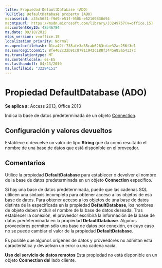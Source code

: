 ```yaml
---
title: Propiedad DefaultDatabase (ADO)
TOCTitle: DefaultDatabase property (ADO)
ms:assetid: a35c5631-f9d9-e51f-950b-e52169830d94
ms:mtpsurl: https://msdn.microsoft.com/library/JJ249757(v=office.15)
ms:contentKeyID: 48546784
ms.date: 09/18/2015
mtps_version: v=office.15
localization_priority: Normal
ms.openlocfilehash: 01ca42ff738afe3a35cab6263cdae32ac256f3d1
ms.sourcegitcommit: 8fe462c32b91c87911942c188f3445e85a54137c
ms.translationtype: MT
ms.contentlocale: es-ES
ms.lasthandoff: 04/23/2019
ms.locfileid: "32294151"
---
```

# <a name="defaultdatabase-property-ado"></a>Propiedad DefaultDatabase (ADO)


**Se aplica a:** Access 2013, Office 2013

Indica la base de datos predeterminada de un objeto [Connection](connection-object-ado.md).

## <a name="settings-and-return-values"></a>Configuración y valores devueltos

Establece o devuelve un valor de tipo **String** que da como resultado el nombre de una base de datos que está disponible en el proveedor.

## <a name="remarks"></a>Comentarios

Utilice la propiedad **DefaultDatabase** para establecer o devolver el nombre de la base de datos predeterminada en un objeto **Connection** específico.

Si hay una base de datos predeterminada, puede que las cadenas SQL utilicen una sintaxis incompleta para obtener acceso a los objetos de esa base de datos. Para obtener acceso a los objetos de una base de datos distinta de la especificada en la propiedad **DefaultDatabase**, los nombres de objeto deben incluir el nombre de la base de datos deseada. Tras establecer la conexión, el proveedor escribirá la información de la base de datos predeterminada en la propiedad **DefaultDatabase**. Algunos proveedores permiten sólo una base de datos por conexión, en cuyo caso no se puede cambiar el valor de la propiedad **DefaultDatabase**.

Es posible que algunos orígenes de datos y proveedores no admitan esta característica y devuelvan un error o una cadena vacía.

**Uso del servicio de datos remotos** Esta propiedad no está disponible en un objeto **Connection del** lado cliente.

